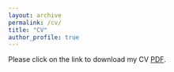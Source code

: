 ```yaml
---
layout: archive
permalink: /cv/
title: "CV"
author_profile: true
---
```


Please click on the link to download my CV [PDF]({{https://github.com/danielfellman/danielfellman.github.io.git}}/docs/cv.pdf).
